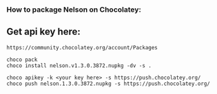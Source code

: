 ### How to package Nelson on Chocolatey:

## Get api key here:

```
https://community.chocolatey.org/account/Packages
```

```
choco pack
choco install nelson.v1.3.0.3872.nupkg -dv -s .

choco apikey -k <your key here> -s https://push.chocolatey.org/
choco push nelson.1.3.0.3872.nupkg -s https://push.chocolatey.org/
```
